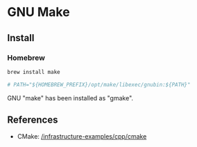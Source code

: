 # GNU Make

## Install

### Homebrew

```sh
brew install make

# PATH="${HOMEBREW_PREFIX}/opt/make/libexec/gnubin:${PATH}"
```

GNU "make" has been installed as "gmake".

## References

- CMake: [/infrastructure-examples/cpp/cmake](/cpp/cmake/)
